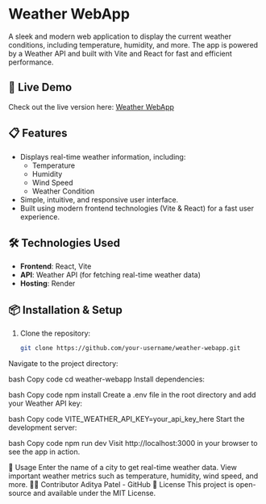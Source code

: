 # Weather WebApp

A sleek and modern web application to display the current weather conditions, including temperature, humidity, and more. The app is powered by a Weather API and built with Vite and React for fast and efficient performance.

## 🚀 Live Demo
Check out the live version here: [Weather WebApp](https://weather-webapp-po7m.onrender.com/)

## 📋 Features
- Displays real-time weather information, including:
  - Temperature
  - Humidity
  - Wind Speed
  - Weather Condition
- Simple, intuitive, and responsive user interface.
- Built using modern frontend technologies (Vite & React) for a fast user experience.

## 🛠️ Technologies Used
- **Frontend**: React, Vite
- **API**: Weather API (for fetching real-time weather data)
- **Hosting**: Render

## 📦 Installation & Setup

1. Clone the repository:
   ```bash
   git clone https://github.com/your-username/weather-webapp.git
Navigate to the project directory:

bash
Copy code
cd weather-webapp
Install dependencies:

bash
Copy code
npm install
Create a .env file in the root directory and add your Weather API key:

bash
Copy code
VITE_WEATHER_API_KEY=your_api_key_here
Start the development server:

bash
Copy code
npm run dev
Visit http://localhost:3000 in your browser to see the app in action.

🔧 Usage
Enter the name of a city to get real-time weather data.
View important weather metrics such as temperature, humidity, wind speed, and more.
👨‍💻 Contributor
Aditya Patel - GitHub
📝 License
This project is open-source and available under the MIT License.

